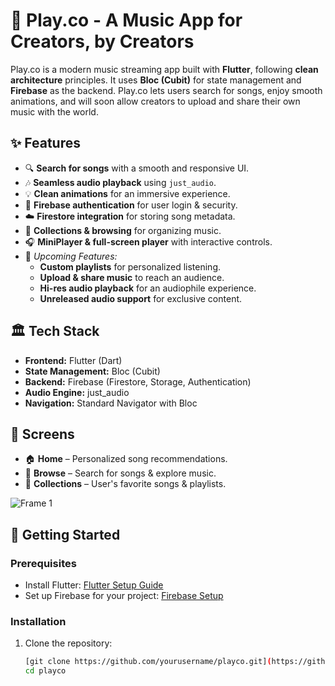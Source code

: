 # 🎵 Play.co - A Music App for Creators, by Creators

Play.co is a modern music streaming app built with **Flutter**, following **clean architecture** principles. It uses **Bloc (Cubit)** for state management and **Firebase** as the backend. Play.co lets users search for songs, enjoy smooth animations, and will soon allow creators to upload and share their own music with the world.

## ✨ Features

- 🔍 **Search for songs** with a smooth and responsive UI.
- 🎶 **Seamless audio playback** using `just_audio`.
- 💡 **Clean animations** for an immersive experience.
- 🔐 **Firebase authentication** for user login & security.
- ☁️ **Firestore integration** for storing song metadata.
- 📁 **Collections & browsing** for organizing music.
- 🎧 **MiniPlayer & full-screen player** with interactive controls.
- 🚀 *Upcoming Features:*
  - **Custom playlists** for personalized listening.
  - **Upload & share music** to reach an audience.
  - **Hi-res audio playback** for an audiophile experience.
  - **Unreleased audio support** for exclusive content.

## 🏛️ Tech Stack

- **Frontend:** Flutter (Dart)
- **State Management:** Bloc (Cubit)
- **Backend:** Firebase (Firestore, Storage, Authentication)
- **Audio Engine:** just_audio
- **Navigation:** Standard Navigator with Bloc

## 📱 Screens

- 🏠 **Home** – Personalized song recommendations.
- 🔎 **Browse** – Search for songs & explore music.
- 📂 **Collections** – User's favorite songs & playlists.

![Frame 1](https://github.com/user-attachments/assets/bf0279d3-ad69-4958-a007-31f1b58ada46)

## 🚀 Getting Started

### Prerequisites
- Install Flutter: [Flutter Setup Guide](https://flutter.dev/docs/get-started/install)
- Set up Firebase for your project: [Firebase Setup](https://firebase.google.com/docs/flutter/setup)

### Installation
1. Clone the repository:
   ```sh
   [git clone https://github.com/yourusername/playco.git](https://github.com/badKAPAV/Play.co.git)
   cd playco


